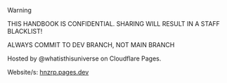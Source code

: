 > [!WARNING]
> THIS HANDBOOK IS CONFIDENTIAL. SHARING WILL RESULT IN A STAFF BLACKLIST!
>
> ALWAYS COMMIT TO DEV BRANCH, NOT MAIN BRANCH

Hosted by @whatisthisuniverse on Cloudflare Pages.

Website/s: [hnzrp.pages.dev](https://hnzrp-any.pages.dev/punishments/staff.html)
